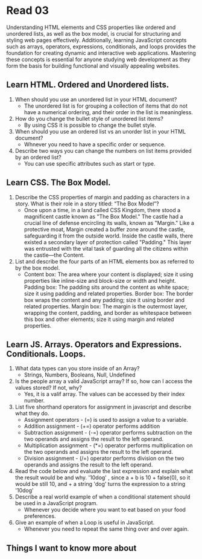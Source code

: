 # Read 03


Understanding HTML elements and CSS properties like ordered and unordered lists, as well as the box model, is crucial for structuring and styling web pages effectively. Additionally, learning JavaScript concepts such as arrays, operators, expressions, conditionals, and loops provides the foundation for creating dynamic and interactive web applications. Mastering these concepts is essential for anyone studying web development as they form the basis for building functional and visually appealing websites. 

## Learn HTML. Ordered and Unordered lists.

1. When should you use an unordered list in your HTML document?
   - The unordered list is for grouping a collection of items that do not have a numerical ordering, and their order in the list is meaningless.
2. How do you change the bullet style of unordered list items?
   - By using CSS it is possible to change the bullet style.
3. When should you use an ordered list vs an unorder list in your HTML document?
   - Whnever you need to have a specific order or sequence.
4. Describe two ways you can change the numbers on list items provided by an ordered list?
   - You can use specific attributes such as start or type. 

## Learn CSS. The Box Model.

1. Describe the CSS properties of margin and padding as characters in a story. What is their role in a story titled: “The Box Model”?
   - Once upon a time, in a land called CSS Kingdom, there stood a magnificent castle known as "The Box Model." The castle had a crucial line of defense encircling its walls, known as "Margin." Like a protective moat, Margin created a buffer zone around the castle, safeguarding it from the outside world. Inside the castle walls, there existed a secondary layer of protection called "Padding." This layer was entrusted with the vital task of guarding all the citizens within the castle—the Content. 
2. List and describe the four parts of an HTML elements box as referred to by the box model.
   - Content box: The area where your content is displayed; size it using properties like inline-size and block-size or width and height.
    Padding box: The padding sits around the content as white space; size it using padding and related properties.
    Border box: The border box wraps the content and any padding; size it using border and related properties.
    Margin box: The margin is the outermost layer, wrapping the content, padding, and border as whitespace between this box and other elements; size it using margin and related properties.

## Learn JS. Arrays. Operators and Expressions. Conditionals. Loops.

1. What data types can you store inside of an Array?
   - Strings, Numbers, Booleans, Null, Undefined
2. Is the people array a valid JavaScript array? If so, how can I access the values stored? If not, why?
   - Yes, it is a valif array. The values can be accessed by their index number.
3. List five shorthand operators for assignment in javascript and describe what they do.
   - Assignment operators - (=) is used to assign a value to a variable. 
   - Addition assignment - (+=) operator performs addition
   - Subtraction assignment	- (-=) operator performs subtraction on the two operands and assigns the result to the left operand.
   - Multiplication assignment	- (*=) operator performs multiplication on the two operands and assigns the result to the left operand.
   - Division assignment - (/=) operator performs division on the two operands and assigns the result to the left operand.
4. Read the code below and evaluate the last expression and explain what the result would be and why.
   '10dog' , since a + b is 10 + false(0), so it would be still 10, and + a string 'dog' turns the expression to a string '10dog'
5. Describe a real world example of when a conditional statement should be used in a JavaScript program.
   - Whenever you decide where you want to eat based on your food preferences.
6. Give an example of when a Loop is useful in JavaScript.
   - Whenever you need to repeat the same thing over and over again.

## Things I want to know more about